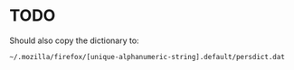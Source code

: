 # TODO #

Should also copy the dictionary to:

    ~/.mozilla/firefox/[unique-alphanumeric-string].default/persdict.dat
